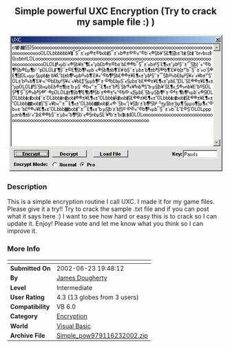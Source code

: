 ﻿<div align="center">

## Simple powerful UXC Encryption \(Try to crack my sample file :\) \)

<img src="PIC2002623205185452.jpg">
</div>

### Description

This is a simple encryption routine I call UXC. I made it for my game files. Please give it a try!! Try to crack the sample .txt file and if you can post what it says here :) I want to see how hard or easy this is to crack so I can update it. Enjoy! Please vote and let me know what you think so I can improve it.
 
### More Info
 


<span>             |<span>
---                |---
**Submitted On**   |2002-06-23 19:48:12
**By**             |[James Dougherty](https://github.com/Planet-Source-Code/PSCIndex/blob/master/ByAuthor/james-dougherty.md)
**Level**          |Intermediate
**User Rating**    |4.3 (13 globes from 3 users)
**Compatibility**  |VB 6\.0
**Category**       |[Encryption](https://github.com/Planet-Source-Code/PSCIndex/blob/master/ByCategory/encryption__1-48.md)
**World**          |[Visual Basic](https://github.com/Planet-Source-Code/PSCIndex/blob/master/ByWorld/visual-basic.md)
**Archive File**   |[Simple\_pow979116232002\.zip](https://github.com/Planet-Source-Code/james-dougherty-simple-powerful-uxc-encryption-try-to-crack-my-sample-file__1-36189/archive/master.zip)








